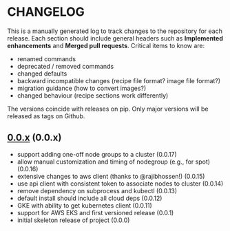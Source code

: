 # CHANGELOG

This is a manually generated log to track changes to the repository for each release.
Each section should include general headers such as **Implemented enhancements**
and **Merged pull requests**. Critical items to know are:

 - renamed commands
 - deprecated / removed commands
 - changed defaults
 - backward incompatible changes (recipe file format? image file format?)
 - migration guidance (how to convert images?)
 - changed behaviour (recipe sections work differently)

The versions coincide with releases on pip. Only major versions will be released as tags on Github.

## [0.0.x](https://github.com/converged-computing/kubescaler/tree/main) (0.0.x)
 - support adding one-off node groups to a cluster (0.0.17)
 - allow manual customization and timing of nodegroup (e.g., for spot) (0.0.16)
 - extensive changes to aws client (thanks to @rajibhossen!) (0.0.15)
 - use api client with consistent token to associate nodes to cluster (0.0.14)
 - remove dependency on subprocess and kubectl (0.0.13)
 - default install should include all cloud deps (0.0.12)
 - GKE with ability to get kubernetes client (0.0.11)
 - support for AWS EKS and first versioned release (0.0.1)
 - initial skeleton release of project (0.0.0)
